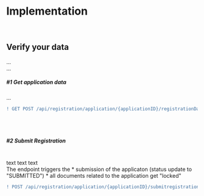 # Implementation
<br>

## Verify your data
...
<br>
...

##### #1 Get application data
...
<br>

```diff
! GET POST /api/registration/application/{applicationID}/registrationData
```
<br>
<br>

##### #2 Submit Registration
<br>
text text text
<br>
The endpoint triggers the
* submission of the applicaton (status update to "SUBMITTED")
* all documents related to the application get "locked"
<br>

```diff
! POST /api/registration/application/{applicationID}/submitregistration
```
<br>
<br>
